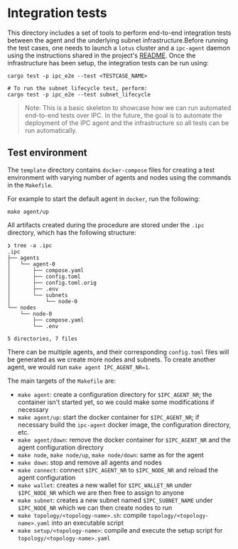 # Integration tests

This directory includes a set of tools to perform end-to-end integration tests between the agent and the underlying subnet infrastructure.Before running the test cases, one needs to launch a `lotus` cluster and a `ipc-agent` daemon using the instructions shared in the project's [README](../../README.md).
Once the infrastructure has been setup, the integration tests can be run using:

```shell
cargo test -p ipc_e2e --test <TESTCASE_NAME>

# To run the subnet lifecycle test, perform:
cargo test -p ipc_e2e --test subnet_lifecycle
```

> Note: This is a basic skeleton to showcase how we can run automated end-to-end tests over IPC. In the future, the goal is to automate the deployment of the IPC agent and the infrastructure so all tests can be run automatically.


## Test environment

The `template` directory contains `docker-compose` files for creating a test environment with varying number of agents and nodes using the commands in the `Makefile`.

For example to start the default agent in `docker`, run the following:

```shell
make agent/up
```

All artifacts created during the procedure are stored under the `.ipc` directory, which has the following structure:

```console
❯ tree -a .ipc
.ipc
├── agents
│   └── agent-0
│       ├── compose.yaml
│       ├── config.toml
│       ├── config.toml.orig
│       ├── .env
│       └── subnets
│           └── node-0
└── nodes
    └── node-0
        ├── compose.yaml
        └── .env

5 directories, 7 files
```

There can be multiple agents, and their corresponding `config.toml` files will be generated as we create more nodes and subnets. To create another agent, we would run `make agent IPC_AGENT_NR=1`.

The main targets of the `Makefile` are:

* `make agent`: create a configuration directory for `$IPC_AGENT_NR`; the container isn't started yet, so we could make some modifications if necessary
* `make agent/up`: start the docker container for `$IPC_AGENT_NR`; if necessary build the `ipc-agent` docker image, the configuration directory, etc.
* `make agent/down`: remove the docker container for `$IPC_AGENT_NR` and the agent configuration directory
* `make node`, `make node/up`, `make node/down`: same as for the agent
* `make down`: stop and remove all agents and nodes
* `make connect`: connect `$IPC_AGENT_NR` to `$IPC_NODE_NR` and reload the agent configuration
* `make wallet`: creates a new wallet for `$IPC_WALLET_NR` under `$IPC_NODE_NR` which we are then free to assign to anyone
* `make subnet`: creates a new subnet named `$IPC_SUBNET_NAME` under `$IPC_NODE_NR` which we can then create nodes to run
* `make topology/<topology-name>.sh`: compile `topology/<topology-name>.yaml` into an executable script
* `make setup/<topology-name>`: compile and execute the setup script for `topology/<topology-name>.yaml`
